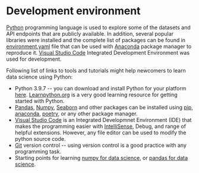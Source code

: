 # Development environment

[Python](https://www.python.org) programming language is used to explore some of the datasets and API endpoints that are publicly available. In addition, several popular libraries were installed and the complete list of packages can be found in [environment.yaml](./environment.yaml) file that can be used with [Anaconda](https://www.anaconda.com/products/individual) package manager to reproduce it. [Visual Studio Code](https://code.visualstudio.com/) Integrated Development Environment was used for development.

Following list of links to tools and tutorials might help newcomers to learn data science using Python:

- Python 3.9.7 -- you can download and install Python for your platform [here](https://www.python.org/downloads/). [Learnpython.org](https://www.learnpython.org/) is a very good learning resource for getting started with Python.
- [Pandas](https://pandas.pydata.org/), [Numpy](https://numpy.org/), [Seaborn](https://seaborn.pydata.org/installing.html) and other packages can be installed using [pip](https://pypi.org/project/pip/), [anaconda](https://www.anaconda.com/products/individual), [poetry](https://python-poetry.org/), or any other package manager.
- [Visual Studio Code](https://code.visualstudio.com/) is an Integrated Developmnet Environment (IDE) that makes the programming easier with [IntelliSense](https://code.visualstudio.com/#meet-intellisense), Debug, and range of helpful extensions. However, any file editor can be used to modify the python source code.
- [Git](https://git-scm.com/book/en/v2/Getting-Started-About-Version-Control) version control -- using version control is a good practice with any programming task.
- Starting points for learning [numpy for data science](https://realpython.com/numpy-tutorial/), or [pandas for data science](https://realpython.com/learning-paths/pandas-data-science/).